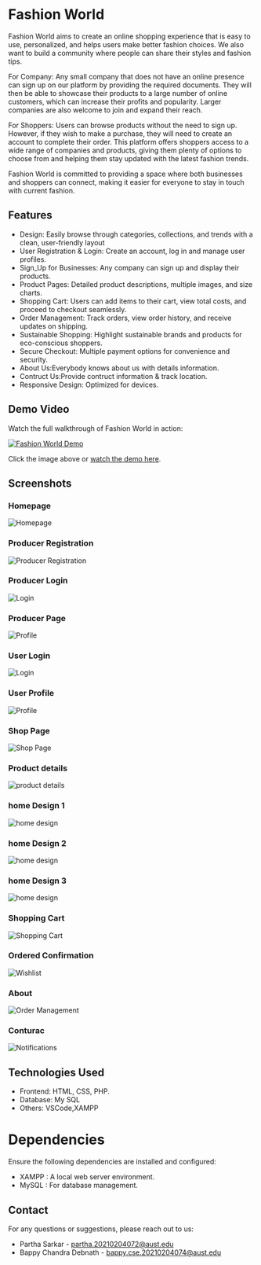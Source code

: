   # Fashion World

Fashion World aims to create an online shopping experience that is easy to use, personalized, and helps users make better fashion choices. We also want to build a community where people can share their styles and fashion tips.

For Company: Any small company that does not have an online presence can sign up on our platform by providing the required documents. They will then be able to showcase their products to a large number of online customers, which can increase their profits and popularity. Larger companies are also welcome to join and expand their reach.

For Shoppers: Users can browse products without the need to sign up. However, if they wish to make a purchase, they will need to create an account to complete their order. This platform offers shoppers access to a wide range of companies and products, giving them plenty of options to choose from and helping them stay updated with the latest fashion trends.

Fashion World is committed to providing a space where both businesses and shoppers can connect, making it easier for everyone to stay in touch with current fashion.
## Features

- Design: Easily browse through categories, collections, and trends with a clean, user-friendly layout
- User Registration & Login: Create an account, log in and manage user profiles.
- Sign_Up for Businesses: Any company can sign up and display their products.
- Product Pages: Detailed product descriptions, multiple images, and size charts.
- Shopping Cart: Users can add items to their cart, view total costs, and proceed to checkout seamlessly.
- Order Management: Track orders, view order history, and receive updates on shipping.
- Sustainable Shopping: Highlight sustainable brands and products for eco-conscious shoppers.
- Secure Checkout: Multiple payment options for convenience and security.
- About Us:Everybody knows about us with details information.
- Contruct Us:Provide contruct information & track location.
- Responsive Design: Optimized for devices.

## Demo Video

Watch the full walkthrough of Fashion World in action:

[![Fashion World Demo](https://i.ytimg.com/vi/example/hqdefault.jpg)](https://www.youtube.com/watch?v=example)

Click the image above or [watch the demo here](https://www.youtube.com/watch?v=example).

## Screenshots

### Homepage
![Homepage](https://github.com/bappyBDN/MyProject/blob/main/scPc/Screenshot%202024-09-25%20125327%20-%20Copy%20(2).png)

### Producer Registration
![Producer Registration](https://github.com/bappyBDN/MyProject/blob/main/scPc/Screenshot%202024-09-25%20130621.png)

### Producer Login
![Login](https://github.com/bappyBDN/MyProject/blob/main/scPc/Screenshot%202024-09-25%20130552.png?raw=true)

### Producer Page
![Profile](https://github.com/bappyBDN/MyProject/blob/main/scPc/Screenshot%202024-09-25%20130603.png?raw=true)

### User Login
![Login](https://github.com/bappyBDN/MyProject/blob/main/scPc/Screenshot%202024-09-25%20130315.png?raw=true)

### User Profile
![Profile](https://github.com/bappyBDN/MyProject/blob/main/scPc/Screenshot%202024-09-25%20130334%20-%20Copy%20(2).png?raw=true)

### Shop Page
![Shop Page](https://github.com/bappyBDN/MyProject/blob/main/scPc/Screenshot%202024-09-25%20130438.png?raw=true)

### Product details
![product details ](https://github.com/bappyBDN/MyProject/blob/main/scPc/Screenshot%202024-09-25%20125434%20-%20Copy%20-%20Copy.png?raw=true)

### home Design 1
![home design](https://github.com/bappyBDN/MyProject/blob/main/scPc/Screenshot%202024-09-25%20125413%20-%20Copy%20(2).png?raw=true)

### home Design 2
![home design](https://github.com/bappyBDN/MyProject/blob/main/scPc/Screenshot%202024-09-25%20130108%20-%20Copy%20(2).png?raw=true)

### home Design 3
![home design](screenshot/product_details.png)

### Shopping Cart
![Shopping Cart](screenshot/cart.png)

###  Ordered Confirmation
![Wishlist](screenshot/wishlist.png)

### About
![Order Management](screenshot/order_management.png)

### Conturac
![Notifications](screenshot/notifications.png)


## Technologies Used

- Frontend: HTML, CSS, PHP.
- Database: My SQL
- Others: VSCode,XAMPP
  
# Dependencies

Ensure the following dependencies are installed and configured:

- XAMPP : A local web server environment.
- MySQL : For database management.

## Contact

For any questions or suggestions, please reach out to us:

- Partha Sarkar - partha.20210204072@aust.edu
- Bappy Chandra Debnath - bappy.cse.20210204074@aust.edu
